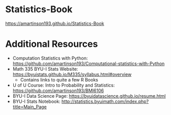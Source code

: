 # Statistics-Book

https://amartinson193.github.io/Statistics-Book

# Additional Resources

* Computation Statistics with Python: https://github.com/amartinson193/Computational-statistics-with-Python
* Math 335 BYU-I Stats Website: https://byuistats.github.io/M335/syllabus.html#overview
	* Contains links to quite a few R Books
* U of U Course: Intro to Probability and Statistics: https://github.com/amartinson193/BMI6106
* BYU-I Data Science Page: https://byuidatascience.github.io/resume.html
* BYU-I Stats Notebook: http://statistics.byuimath.com/index.php?title=Main_Page
